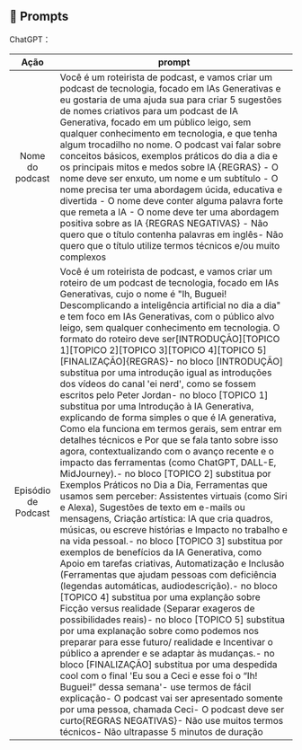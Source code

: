 ## 🧠 Prompts


ChatGPT：

|   Ação   | prompt                                                                                                                                                                                                                                                                         |
| :------: | ------------------------------------------------------------------------------------------------------------------------------------------------------------------------------------------------------------------------------------------------------------------------------ |
|  Nome do podcast  | Você é um roteirista de podcast, e vamos criar um podcast de tecnologia, focado em IAs Generativas e eu gostaria de uma ajuda sua para criar 5 sugestões de nomes criativos para um podcast de IA Generativa, focado em um público leigo, sem qualquer conhecimento em tecnologia, e que tenha algum trocadilho no nome. O podcast vai falar sobre conceitos básicos, exemplos práticos do dia a dia e os principais mitos e medos sobre IA {REGRAS} - O nome deve ser enxuto, um nome e um subtítulo - O nome precisa ter uma abordagem úcida, educativa e divertida - O nome deve conter alguma palavra forte que remeta a IA - O nome deve ter uma abordagem positiva sobre as IA {REGRAS NEGATIVAS} - Não quero que o título contenha palavras em inglês- Não quero que o título utilize termos técnicos e/ou muito complexos|
| Episódio de Podcast | Você é um roteirista de podcast, e vamos criar um  roteiro de um podcast de tecnologia, focado em IAs Generativas, cujo o nome é "Ih, Buguei! Descomplicando a inteligência artificial no dia a dia" e tem foco em IAs Generativas,  com o público alvo leigo, sem qualquer conhecimento em tecnologia. O formato do roteiro deve ser[INTRODUÇÃO][TOPICO 1][TOPICO 2][TOPICO 3][TOPICO 4][TOPICO 5][FINALIZAÇÃO]{REGRAS}- no bloco [INTRODUÇÃO] substitua por uma introdução igual as introduções dos vídeos do canal 'ei nerd', como se fossem escritos pelo Peter Jordan- no bloco [TOPICO 1] substitua por uma Introdução à IA Generativa, explicando de forma simples o que é IA generativa, Como ela funciona em termos gerais, sem entrar em detalhes técnicos e Por que se fala tanto sobre isso agora, contextualizando com o avanço recente e o impacto das ferramentas (como ChatGPT, DALL-E, MidJourney).- no bloco [TOPICO 2] substitua por Exemplos Práticos no Dia a Dia, Ferramentas que usamos sem perceber: Assistentes virtuais (como Siri e Alexa), Sugestões de texto em e-mails ou mensagens, Criação artística: IA que cria quadros, músicas, ou escreve histórias e Impacto no trabalho e na vida pessoal.- no bloco [TOPICO 3] substitua por exemplos de benefícios da IA Generativa, como Apoio em tarefas criativas, Automatização e Inclusão (Ferramentas que ajudam pessoas com deficiência (legendas automáticas, audiodescrição).- no bloco [TOPICO 4] substitua por uma explanção sobre Ficção versus realidade (Separar exageros de possibilidades reais)- no bloco [TOPICO 5] substitua por uma explanação sobre como podemos nos preparar para esse futuro/ realidade e Incentivar o público a aprender e se adaptar às mudanças.- no bloco [FINALIZAÇÃO] substitua por uma despedida cool com o final 'Eu sou a Ceci e esse foi o “Ih! Buguei!” dessa semana'- use termos de fácil explicação- O podcast vai ser apresentado somente por uma pessoa, chamada Ceci- O podcast deve ser curto{REGRAS NEGATIVAS}- Não use muitos termos técnicos- Não ultrapasse 5 minutos de duração |

